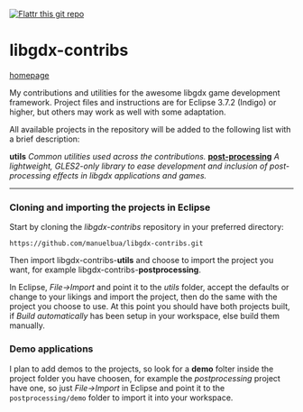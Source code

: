 [![Flattr this git repo](http://api.flattr.com/button/flattr-badge-large.png)](https://flattr.com/submit/auto?user_id=manuelbua&url=https://github.com/manuelbua/libgdx-contribs&title=libgdx-contribs&language=&tags=github&category=software) 

libgdx-contribs
===============
[homepage](http://manuelbua.github.io/libgdx-contribs/)

My contributions and utilities for the awesome libgdx game development framework.
Project files and instructions are for Eclipse 3.7.2 (Indigo) or higher, but others may work as well with some adaptation.

All available projects in the repository will be added to the following list with a brief description:

__utils__ *Common utilities used across the contributions.*
[__post-processing__](https://github.com/manuelbua/libgdx-contribs/tree/master/postprocessing) *A lightweight, GLES2-only library to ease development and inclusion of post-processing effects in libgdx applications and games.*


***


### Cloning and importing the projects in Eclipse ###

Start by cloning the *libgdx-contribs* repository in your preferred directory:

    https://github.com/manuelbua/libgdx-contribs.git

Then import libgdx-contribs-**utils** and choose to import the project you want, for example libgdx-contribs-**postprocessing**.

In Eclipse, *File->Import* and point it to the *utils* folder, accept the defaults or change to your likings and import the project, then do the same with the project you choose to use.
At this point you should have both projects built, if *Build automatically* has been setup in your workspace, else build them manually.

### Demo applications ###

I plan to add demos to the projects, so look for a **demo** folter inside the project folder you have choosen, for example the *postprocessing* project have one, so just *File->Import* in Eclipse and point it to the `postprocessing/demo` folder to import it into your workspace.
